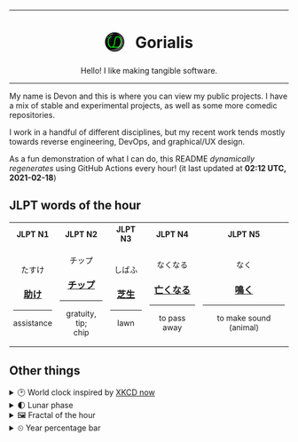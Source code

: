 ***

<h1 align="center">
<sub>
    <img src="readme/resources/avatar.png" height="36">
</sub>
&nbsp;
Gorialis
</h1>
<p align="center">
Hello! I like making tangible software.
</p>

***

My name is Devon and this is where you can view my public projects. I have a mix of stable and experimental projects, as well as some more comedic repositories.

I work in a handful of different disciplines, but my recent work tends mostly towards reverse engineering, DevOps, and graphical/UX design.

As a fun demonstration of what I can do, this README *dynamically regenerates* using GitHub Actions every hour! (it last updated at **02:12 UTC, 2021-02-18**)

<h2>JLPT words of the hour</h2>
<table>
    <tr>
        <th>JLPT N1</th>
        <th>JLPT N2</th>
        <th>JLPT N3</th>
        <th>JLPT N4</th>
        <th>JLPT N5</th>
    </tr>
    <tr>
        <td>
            <p align="center">たすけ</p>
            <h3 align="center"><b><a href="https://jisho.org/search/%E5%8A%A9%E3%81%91">助け</a></b></h3>
            <hr>
            <p align="center">assistance</p>
        </td>
        <td>
            <p align="center">チップ</p>
            <h3 align="center"><b><a href="https://jisho.org/search/%E3%83%81%E3%83%83%E3%83%97">チップ</a></b></h3>
            <hr>
            <p align="center">gratuity,<wbr> tip;<br> chip</p>
        </td>
        <td>
            <p align="center">しばふ</p>
            <h3 align="center"><b><a href="https://jisho.org/search/%E8%8A%9D%E7%94%9F">芝生</a></b></h3>
            <hr>
            <p align="center">lawn</p>
        </td>
        <td>
            <p align="center">なくなる</p>
            <h3 align="center"><b><a href="https://jisho.org/search/%E4%BA%A1%E3%81%8F%E3%81%AA%E3%82%8B">亡くなる</a></b></h3>
            <hr>
            <p align="center">to pass away</p>
        </td>
        <td>
            <p align="center">なく</p>
            <h3 align="center"><b><a href="https://jisho.org/search/%E9%B3%B4%E3%81%8F">鳴く</a></b></h3>
            <hr>
            <p align="center">to make sound (animal)</p>
        </td>
    </tr>
</table>

<h2>Other things</h2>
<details>
<summary>🕑  World clock inspired by <a href="https://xkcd.com/now">XKCD now</a></summary>

> <img src="generated/now.png" width="512">

</details>
<details>
<summary>🌓 Lunar phase</summary>

The moon is approximately 23.55% through its phase (First Quarter).

</details>
<details>
<summary>&#x1f5bc; Fractal of the hour</summary>

> <img src="generated/fractal.png" width="512">

</details>
<details>
<summary>&#x23f2; Year percentage bar</summary>
<pre><code>2021 [██▁▁▁▁▁▁▁▁▁▁▁▁▁▁▁▁▁▁] 13.18%</code></pre>
</details>
